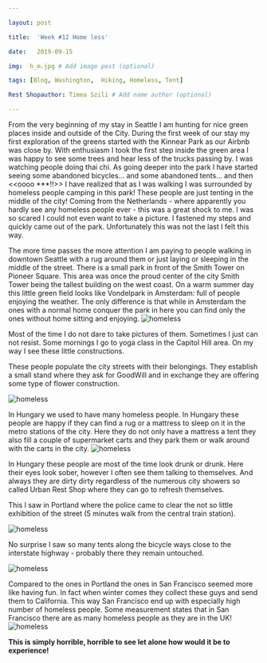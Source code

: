 ```yaml
---

layout: post

title:  'Week #12 Home less'

date:   2019-09-15

img:  h_m.jpg # Add image post (optional)

tags: [Blog, Washington,  Hiking, Homeless, Tent]

Rest Shopauthor: Timea Szili # Add name author (optional)

---
```



From the very beginning of my stay in Seattle I am hunting for nice green places inside and outside of the City. During the first week of our stay my first exploration of the greens started with the Kinnear Park as our Airbnb was close by. With enthusiasm I took the first step inside the green area I was happy to see some trees and hear less of the trucks passing by. I was watching people doing thai chi. As going deeper into the park I have started seeing some abandoned bicycles... and some abandoned tents... and then <<oooo ***!!>> I have realized that as I was walking I was surrounded by homeless people camping in this park! These people are just tenting in the middle of the city! Coming from the Netherlands - where apparently you hardly see any homeless people ever - this was a great shock to me. I was so scared I could not even want to take a picture. I fastened my steps and quickly came out of the park. Unfortunately this was not the last I felt this way.

The more time passes the more attention I am paying to people walking in downtown Seattle with a rug around them or just laying or sleeping in the middle of the street. There is a small park in front of the Smith Tower on Pioneer Square. This area was once the proud center of the city Smith Tower being the tallest building on the west coast. On a warm summer day this little green field looks like Vondelpark in Amsterdam: full of people enjoying the weather. The only difference is that while in Amsterdam the ones with a normal home conquer the park in here you can find only the ones without home sitting and enjoying.
![homeless]({{site.baseurl}}/assets/img/h7.jpg) 

Most of the time I do not dare to take pictures of them. Sometimes I just can not resist. Some mornings I go to yoga class in the Capitol Hill area. On my way I see these little constructions.

These people populate the city streets with their belongings. They establish a small stand where they ask for GoodWill and in exchange they are offering some type of flower construction.

![homeless]({{site.baseurl}}/assets/img/h3.jpg) 

In Hungary we used to have many homeless people. In Hungary these people are happy if they can find a rug or a mattress to sleep on it in the metro stations of the city. Here they do not only have a mattress a tent they also fill a couple of supermarket carts and they park them or walk around with the carts in the city.
![homeless]({{site.baseurl}}/assets/img/h2.jpg) 

In Hungary these people are most of the time look drunk or drunk. Here their eyes look sober, however I often see them talking to themselves. And always they are dirty dirty regardless of the numerous city showers so called Urban Rest Shop where they can go to refresh themselves.

This I saw in Portland where the police came to clear the not so little exhibition of the street (5 minutes walk from the central train station).

![homeless]({{site.baseurl}}/assets/img/h5.jpg) 

No surprise I saw so many tents along the bicycle ways close to the interstate highway - probably there they remain untouched.

![homeless]({{site.baseurl}}/assets/img/h4.jpg) 

Compared to the ones in Portland the ones in San Francisco seemed more like having fun. In fact when winter comes they collect these guys and send them to California. This way San Francisco end up with especially high number of homeless people. Some measurement states that in San Francisco there are as many homeless people as they are in the UK!
![homeless]({{site.baseurl}}/assets/img/h1.jpg) 


**This is simply horrible, horrible to see let alone how would it be to experience!**

